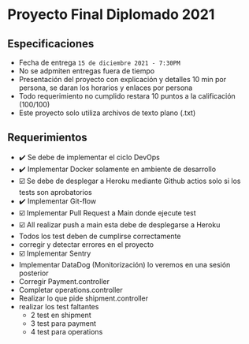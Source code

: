 # Proyecto Final Diplomado 2021

## Especificaciones
* Fecha de entrega `15 de diciembre 2021 - 7:30PM`
* No se adpmiten entregas fuera de tiempo
* Presentación del proyecto con explicación y detalles 10 min por persona, se daran los horarios y enlaces por persona 
* Todo requerimiento no cumplido restara 10 puntos a la calificación (100/100)
* Este proyecto solo utiliza archivos de texto plano (.txt)

## Requerimientos 

* ✔️ Se debe de implementar el ciclo DevOps
* ✔️ Implementar Docker solamente en ambiente de desarrollo
* ☑️ Se debe de desplegar a Heroku mediante Github actios solo si los tests son aprobatorios
* ✔️ Implementar Git-flow
* ☑️ Implementar Pull Request a Main donde ejecute test
* ☑️ All realizar push a main esta debe de desplegarse a Heroku
* Todos los test deben de cumplirse correctamente
* corregir y detectar errores en el proyecto
* ☑️ Implementar Sentry
* Implementar DataDog (Monitorización) lo veremos en una sesión posterior
* Corregir Payment.controller
* Completar operations.controller
* Realizar lo que pide shipment.controller
* realizar los test faltantes
    * 2 test en shipment
    * 3 test para payment
    * 4 test para operations
    